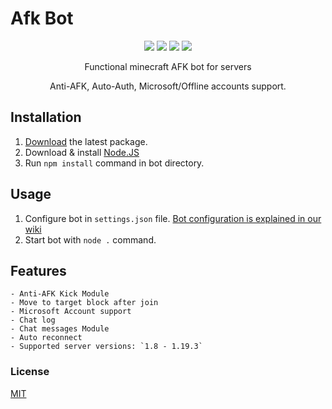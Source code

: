 # Afk Bot

<p align="center"> 
    <img src="https://img.shields.io/github/issues/urfate/afk-bot">
    <img src="https://img.shields.io/github/forks/urfate/afk-bot">
    <img src="https://img.shields.io/github/stars/urfate/afk-bot">
    <img src="https://img.shields.io/github/license/urfate/afk-bot">
</p>

<p align="center">
    Functional minecraft AFK bot for servers
</p>

<p align="center">
    Anti-AFK, Auto-Auth, Microsoft/Offline accounts support.
</p>

## Installation

 1. [Download](https://github.com/NoNameLmao/Afk-Bot/tags) the latest package.
 2. Download & install [Node.JS](https://nodejs.org/en/download/)
 3. Run `npm install` command in bot directory.

## Usage

 1. Configure bot in `settings.json` file. [Bot configuration is explained in our wiki](https://urfate.gitbook.io/afk-bot/bot-configuration)
 2. Start bot with `node .` command.

## Features

    - Anti-AFK Kick Module
    - Move to target block after join
    - Microsoft Account support
    - Chat log
    - Chat messages Module
    - Auto reconnect
    - Supported server versions: `1.8 - 1.19.3`

### License

[MIT](https://github.com/NoNameLmao/Afk-Bot/blob/main/LICENSE)
